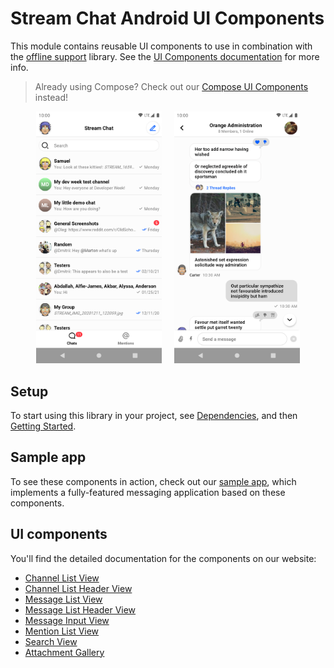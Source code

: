 # Stream Chat Android UI Components

This module contains reusable UI components to use in combination with the [offline support](../stream-chat-android-offline) library. See the [UI Components documentation](https://getstream.io/chat/docs/sdk/android/ui/overview/) for more info.

> Already using Compose? Check out our [Compose UI Components](../stream-chat-android-compose) instead!

<p align="center">
  <img alt="Channels screen" src="../docs/sample-channels-light.png" width="40%">
&nbsp; &nbsp;
  <img alt="Messages screen" src="../docs/sample-messages-light.png" width="40%">
</p>

## Setup

To start using this library in your project, see [Dependencies](https://getstream.io/chat/docs/sdk/android/basics/dependencies/), and then [Getting Started](https://getstream.io/chat/docs/sdk/android/basics/getting-started/).

## Sample app

To see these components in action, check out our [sample app](../stream-chat-android-ui-components-sample), which implements a fully-featured messaging application based on these components.

## UI components

You'll find the detailed documentation for the components on our website:

- [Channel List View](https://getstream.io/chat/docs/sdk/android/ui/components/channel-list/)
- [Channel List Header View](https://getstream.io/chat/docs/sdk/android/ui/components/channel-list-header/)
- [Message List View](https://getstream.io/chat/docs/sdk/android/ui/components/message-list/)
- [Message List Header View](https://getstream.io/chat/docs/sdk/android/ui/components/message-list-header/)
- [Message Input View](https://getstream.io/chat/docs/sdk/android/ui/components/message-input/)
- [Mention List View](https://getstream.io/chat/docs/sdk/android/ui/components/mention-list-view/)
- [Search View](https://getstream.io/chat/docs/sdk/android/ui/components/search-view/)
- [Attachment Gallery](https://getstream.io/chat/docs/sdk/android/ui/components/attachment-gallery/)
